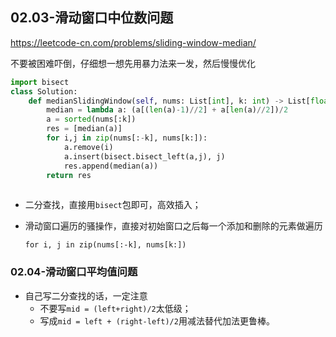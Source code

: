 ## 02.03-滑动窗口中位数问题

https://leetcode-cn.com/problems/sliding-window-median/

不要被困难吓倒，仔细想一想先用暴力法来一发，然后慢慢优化

```python
import bisect
class Solution:
    def medianSlidingWindow(self, nums: List[int], k: int) -> List[float]:
        median = lambda a: (a[(len(a)-1)//2] + a[len(a)//2])/2
        a = sorted(nums[:k])
        res = [median(a)]
        for i,j in zip(nums[:-k], nums[k:]):
            a.remove(i)
            a.insert(bisect.bisect_left(a,j), j)
            res.append(median(a))
        return res 
        
```

- 二分查找，直接用`bisect`包即可，高效插入；

- 滑动窗口遍历的骚操作，直接对初始窗口之后每一个添加和删除的元素做遍历

  `for i, j in zip(nums[:-k], nums[k:])`

### 02.04-滑动窗口平均值问题



- 自己写二分查找的话，一定注意
  - 不要写`mid = (left+right)/2`太低级；
  - 写成`mid = left + (right-left)/2`用减法替代加法更鲁棒。